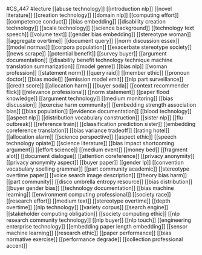 #CS_447
#lecture
[[abuse technology]]
[[introduction nlp]]
[[novel literature]]
[[creation technology]]
[[domain nlp]]
[[computing effort]]
[[competence conduct]]
[[bias embedding]]
[[disability creation technology]]
[[scale technology]]
[[science background]]
[[technology text speech]]
[[volume text]]
[[gender bias embedding]]
[[stereotype woman]]
[[aggregate overtime]]
[[document query]]
[[norm discussion essex]]
[[model normas]]
[[corpora population]]
[[exacerbate stereotype society]]
[[news scrape]]
[[potential benefit]]
[[survey buyer]]
[[argument documentation]]
[[disability benefit technology technique machine translation summarization]]
[[model genre]]
[[bias nlp]]
[[woman profession]]
[[statement norm]]
[[query raid]]
[[member ethic]]
[[pronoun doctor]]
[[bias model]]
[[emission model emit]]
[[nlp part surveillance]]
[[credit score]]
[[allocation harm]]
[[buyer soda]]
[[context recommender flick]]
[[relevance professional]]
[[norm statement]]
[[paper flood knowledge]]
[[argument technology]]
[[medium monitoring]]
[[bias discussion]]
[[exercise harm community]]
[[embedding strength association bias]]
[[bias population]]
[[evidence documentation]]
[[blood technology]]
[[aspect nlp]]
[[distribution vocabulary construction]]
[[sister nlp]]
[[flu outbreak]]
[[reference train]]
[[classification prediction sister]]
[[embedding coreference translation]]
[[bias variance tradeoff]]
[[rating hotel]]
[[allocation alarm]]
[[science perspective]]
[[aspect ethic]]
[[speech technology opiate]]
[[science literature]]
[[bias impact shortcoming argument]]
[[effort science]]
[[medium event]]
[[money bed]]
[[fragment alot]]
[[document dialogue]]
[[attention coreference]]
[[privacy anonymity]]
[[privacy anonymity aspect]]
[[buyer paper]]
[[gender lp]]
[[convention vocabulary spelling grammar]]
[[part community academic]]
[[stereotype overtime paper]]
[[voice search image description]]
[[theory bias harm]]
[[part community]]
[[disco umbrella entropy resource]]
[[bias distribution]]
[[buyer gender bias]]
[[technology documentation]]
[[bias machine learning]]
[[environment computing professional]]
[[society race]]
[[research effort]]
[[medium text]]
[[stereotype overtime]]
[[depth overtime]]
[[nlp technology]]
[[variety corpus]]
[[search engine]]
[[stakeholder computing obligation]]
[[society computing ethic]]
[[nlp research community technology]]
[[nlp buyer]]
[[nlp touch]]
[[engineering enterprise technology]]
[[embedding paper length embedding]]
[[sensor machine learning]]
[[research ethic]]
[[paper performance]]
[[bias normative exercise]]
[[performance degrade]]
[[collection professional accent]]

